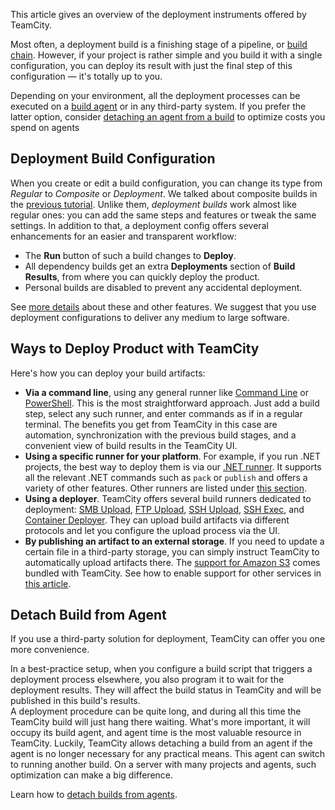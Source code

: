 [//]: # (title: Deploy Build)
[//]: # (auxiliary-id: Deploy Build)

This article gives an overview of the deployment instruments offered by TeamCity.

Most often, a deployment build is a finishing stage of a pipeline, or [build chain](build-chain.md). However, if your project is rather simple and you build it with a single configuration, you can deploy its result with just the final step of this configuration — it's totally up to you.

Depending on your environment, all the deployment processes can be executed on a [build agent](build-agent.md) or in any third-party system. If you prefer the latter option, consider [detaching an agent from a build](#Detach+Build+from+Agent) to optimize costs you spend on agents

## Deployment Build Configuration

When you create or edit a build configuration, you can change its type from _Regular_ to _Composite_ or _Deployment_. We talked about composite builds in the [previous tutorial](create-pipeline.md#Complete+Chain+with+Tests). Unlike them, _deployment builds_ work almost like regular ones: you can add the same steps and features or tweak the same settings. In addition to that, a deployment config offers several enhancements for an easier and transparent workflow:
* The __Run__ button of such a build changes to __Deploy__.
* All dependency builds get an extra __Deployments__ section of __Build Results__, from where you can quickly deploy the product.
* Personal builds are disabled to prevent any accidental deployment.

See [more details](deployment-build-configuration.md) about these and other features. We suggest that you use deployment configurations to deliver any medium to large software.

## Ways to Deploy Product with TeamCity

Here's how you can deploy your build artifacts:
* __Via a command line__, using any general runner like [Command Line](command-line.md) or [PowerShell](powershell.md). This is the most straightforward approach. Just add a build step, select any such runner, and enter commands as if in a regular terminal. The benefits you get from TeamCity in this case are automation, synchronization with the previous build stages, and a convenient view of build results in the TeamCity UI.
* __Using a specific runner for your platform__. For example, if you run .NET projects, the best way to deploy them is via our [.NET runner](net.md). It supports all the relevant .NET commands such as `pack` or `publish` and offers a variety of other features. Other runners are listed under [this section](configuring-build-steps.md).
* __Using a deployer__. TeamCity offers several build runners dedicated to deployment: [SMB Upload](smb-upload.md), [FTP Upload](ftp-upload.md), [SSH Upload](ssh-upload.md), [SSH Exec](ssh-exec.md), and [Container Deployer](container-deployer.md). They can upload build artifacts via different protocols and let you configure the upload process via the UI.
* __By publishing an artifact to an external storage__. If you need to update a certain file in a third-party storage, you can simply instruct TeamCity to automatically upload artifacts there. The [support for Amazon S3](configuring-artifacts-storage.md#Amazon+S3+Support) comes bundled with TeamCity. See how to enable support for other services in [this article](configuring-artifacts-storage.md).

## Detach Build from Agent

If you use a third-party solution for deployment, TeamCity can offer you one more convenience.

In a best-practice setup, when you configure a build script that triggers a deployment process elsewhere, you also program it to wait for the deployment results. They will affect the build status in TeamCity and will be published in this build's results.  
A deployment procedure can be quite long, and during all this time the TeamCity build will just hang there waiting. What's more important, it will occupy its build agent, and agent time is the most valuable resource in TeamCity. Luckily, TeamCity allows detaching a build from an agent if the agent is no longer necessary for any practical means. This agent can switch to running another build. On a server with many projects and agents, such optimization can make a big difference.

Learn how to [detach builds from agents](detaching-build-from-agent.md).
